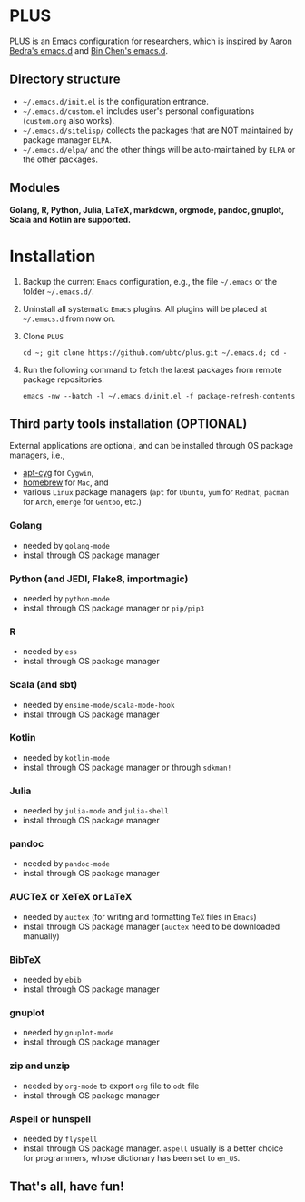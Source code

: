 PLUS
====

PLUS is an [Emacs](https://www.gnu.org/software/emacs/) configuration for researchers, which is inspired by
    [Aaron Bedra's emacs.d](https://github.com/abedra/emacs.d) and [Bin Chen's emacs.d](https://github.com/redguardtoo/emacs.d).

## Directory structure
- `~/.emacs.d/init.el` is the configuration entrance.
- `~/.emacs.d/custom.el` includes user's personal configurations (`custom.org` also works).
- `~/.emacs.d/sitelisp/` collects the packages that are NOT maintained by package manager `ELPA`.
- `~/.emacs.d/elpa/` and the other things will be auto-maintained by `ELPA` or the other packages.

## Modules
**Golang, R, Python, Julia, LaTeX, markdown, orgmode, pandoc, gnuplot, Scala and Kotlin are supported.**

# Installation
1. Backup the current `Emacs` configuration, e.g., the file `~/.emacs` or the folder `~/.emacs.d/`.
1. Uninstall all systematic `Emacs` plugins. All plugins will be placed at `~/.emacs.d` from now on.
1. Clone `PLUS`

    `cd ~; git clone https://github.com/ubtc/plus.git ~/.emacs.d; cd -`

1. Run the following command to fetch the latest packages from remote package repositories:

    `emacs -nw --batch -l ~/.emacs.d/init.el -f package-refresh-contents`

## Third party tools installation (OPTIONAL)
External applications are optional, and can be installed through OS package managers, i.e.,
- [apt-cyg](https://github.com/transcode-open/apt-cyg) for `Cygwin`,
- [homebrew](https://github.com/mxcl/homebrew) for `Mac`, and
- various `Linux` package managers (`apt` for `Ubuntu`, `yum` for `Redhat`, `pacman` for `Arch`, `emerge` for `Gentoo`, etc.)

### Golang
- needed by `golang-mode`
- install through OS package manager

### Python (and JEDI, Flake8, importmagic)
- needed by `python-mode`
- install through OS package manager or `pip/pip3`

### R
- needed by `ess`
- install through OS package manager

### Scala (and sbt)
- needed by `ensime-mode/scala-mode-hook`
- install through OS package manager

### Kotlin
- needed by `kotlin-mode`
- install through OS package manager or through `sdkman!`

### Julia
- needed by `julia-mode` and `julia-shell`
- install through OS package manager

### pandoc
- needed by `pandoc-mode`
- install through OS package manager

### AUCTeX or XeTeX or LaTeX
- needed by `auctex` (for writing and formatting `TeX` files in `Emacs`)
- install through OS package manager (`auctex` need to be downloaded manually)

### BibTeX
- needed by `ebib`
- install through OS package manager

### gnuplot
- needed by `gnuplot-mode`
- install through OS package manager

### zip and unzip
- needed by `org-mode` to export `org` file to `odt` file
- install through OS package manager

### Aspell or hunspell
- needed by `flyspell`
- install through OS package manager. `aspell` usually is a better choice for programmers, whose dictionary has been set to `en_US`.

## That's all, have fun!
